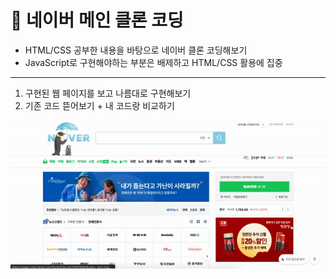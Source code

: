 # 📌 네이버 메인 클론 코딩
- HTML/CSS 공부한 내용을 바탕으로 네이버 클론 코딩해보기
- JavaScript로 구현해야하는 부분은 배제하고 HTML/CSS 활용에 집중
---------
1. 구현된 웹 페이지를 보고 나름대로 구현해보기<br>
2. 기존 코드 뜯어보기 + 내 코드랑 비교하기

![naver_main](./img/naver_main.gif)